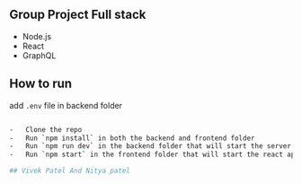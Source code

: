 ## Group Project Full stack

-   Node.js
-   React
-   GraphQL

## How to run

add `.env` file in backend folder

```bash

-   Clone the repo
-   Run `npm install` in both the backend and frontend folder
-   Run `npm run dev` in the backend folder that will start the server on port `5000`
-   Run `npm start` in the frontend folder that will start the react app on port `3000`

## Vivek Patel And Nitya patel
```
